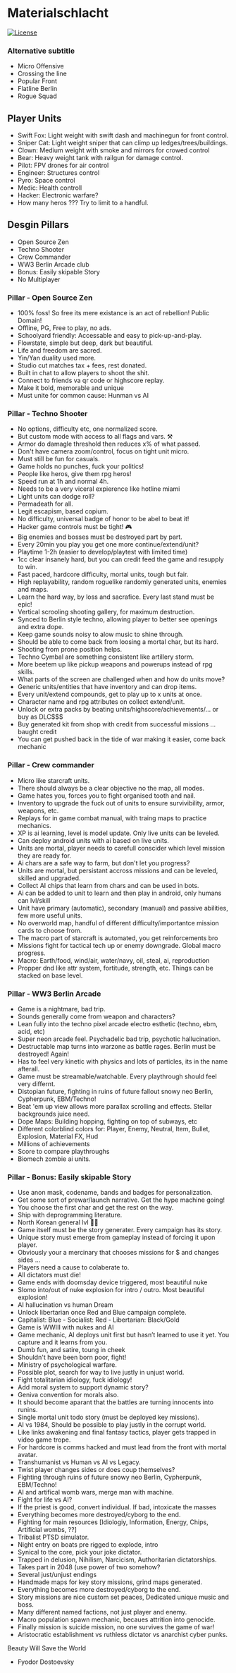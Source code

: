 # Materialschlacht

[![License](https://img.shields.io/badge/License-MIT-brightgreen.svg)](LICENSE)

### Alternative subtitle

 * Micro Offensive
 * Crossing the line
 * Popular Front
 * Flatline Berlin
 * Rogue Squad

## Player Units

 * Swift Fox: Light weight with swift dash and machinegun for front control.
 * Sniper Cat: Light weight sniper that can climp up ledges/trees/buildings.
 * Clown: Medium weight with smoke and mirrors for crowed control
 * Bear: Heavy weight tank with railgun for damage control.
 * Pilot: FPV drones for air control
 * Engineer: Structures control
 * Pyro: Space control
 * Medic: Health controll
 * Hacker: Electronic warfare?
 * How many heros ??? Try to limit to a handful.

## Desgin Pillars

 * Open Source Zen
 * Techno Shooter
 * Crew Commander
 * WW3 Berlin Arcade club
 * Bonus: Easily skipable Story
 * No Multiplayer

### Pillar - Open Source Zen

 * 100% foss! So free its mere existance is an act of rebellion! Public Domain!
 * Offline, PG, Free to play, no ads.
 * Schoolyard friendly: Accessable and easy to pick-up-and-play.
 * Flowstate, simple but deep, dark but beautiful.
 * Life and freedom are sacred.
 * Yin/Yan duality used more.
 * Studio cut matches tax + fees, rest donated.
 * Built in chat to allow players to shoot the shit.
 * Connect to friends va qr code or highscore replay. 
 * Make it bold, memorable and unique
 * Must unite for common cause: Hunman vs AI

### Pillar - Techno Shooter

 * No options, difficulty etc, one normalized score.
 * But custom mode with access to all flags and vars. ⚒️
 * Armor do damagle threshold then reduces x% of what passed.
 * Don't have camera zoom/control, focus on tight unit micro.
 * Must still be fun for casuals.
 * Game holds no punches, fuck your politics!
 * People like heros, give them rpg heros!
 * Speed run at 1h and normal 4h.
 * Needs to be a very viceral expierence like hotline miami
 * Light units can dodge roll?
 * Permadeath for all.
 * Legit escapism, based copium.
 * No difficulty, universal badge of honor to be abel to beat it!
 * Hacker game controls must be tight! 🎮
 * Big enemies and bosses must be destroyed part by part.
 * Every 20min you play you get one more continue/extend/unit?
 * Playtime 1-2h (easier to develop/playtest with limited time)
 * 1cc clear insanely hard, but you can credit feed the game and resupply to win.
 * Fast paced, hardcore difficulty, mortal units, tough but fair.
 * High replayability, random roguelike randomly generated units, enemies and maps.
 * Learn the hard way, by loss and sacrafice. Every last stand must be epic!
 * Vertical scrooling shooting gallery, for maximum destruction.
 * Synced to Berlin style techno, allowing player to better see openings and extra dope.
 * Keep game sounds noisy to alow music to shine through.
 * Should be able to come back from loosing a mortal char, but its hard.
 * Shooting from prone position helps.
 * Techno Cymbal are something consistent like artillery storm.
 * More beetem up like pickup weapons and powerups instead of rpg skills.
 * What parts of the screen are challenged when and how do units move?
 * Generic units/entities that have inventory and can drop items.
 * Every unit/extend compounds, get to play up to x units at once.
 * Character name and rpg attributes on collect extend/unit.
 * Unlock or extra packs by beating units/highscore/achievements/... or buy as DLC$$$
 * Buy generated kit from shop with credit from successful missions ... baught credit
 * You can get pushed back in the tide of war making it easier, come back mechanic

### Pillar - Crew commander  
 
 * Micro like starcraft units.
 * There should always be a clear objective no the map, all modes.
 * Game hates you, forces you to fight organised tooth and nail.
 * Inventory to upgrade the fuck out of units to ensure survivibility, armor, weapons, etc.
 * Replays for in game combat manual, with traing maps to practice mechanics.
 * XP is ai learning, level is model update. Only live units can be leveled.
 * Can deploy android units with ai based on live units.
 * Units are mortal, player needs to carefull conscider which level mission they are ready for.
 * Ai chars are a safe way to farm, but don't let you progress?
 * Units are mortal, but persistant accross missions and can be leveled, skilled and upgraded.
 * Collect AI chips that learn from chars and can be used in bots.
 * Ai can be added to unit to learn and then play in android, only humans can lvl/skill
 * Unit have primary (automatic), secondary (manual) and passive abilities, few more useful units.
 * No overworld map, handful of different difficulty/importantce mission cards to choose from.
 * The macro part of starcraft is automated, you get reinforcements bro
 * Missions fight for tactical tech up or enemy downgrade. Global macro progress.
 * Macro: Earth/food, wind/air, water/navy, oil, steal, ai, reproduction
 * Propper dnd like attr system, fortitude, strength, etc. Things can be stacked on base level.

### Pillar - WW3 Berlin Arcade

 * Game is a nightmare, bad trip.
 * Sounds generally come from weapon and characters?
 * Lean fully into the techno pixel arcade electro esthetic (techno, ebm, acid, etc)
 * Super neon arcade feel. Psychadelic bad trip, psychotic hallucination.
 * Destructable map turns into warzone as battle rages. Berlin must be destroyed! Again!
 * Has to feel very kinetic with physics and lots of particles, its in the name afterall.
 * Game must be streamable/watchable. Every playthrough should feel very differnt.
 * Distopian future, fighting in ruins of future fallout snowy neo Berlin, Cypherpunk, EBM/Techno!
 * Beat 'em up view allows more parallax scrolling and effects. Stellar backgrounds juice need.
 * Dope Maps: Building hopping, fighting on top of subways, etc
 * Different colorblind colors for: Player, Enemy, Neutral, Item, Bullet, Explosion, Material FX, Hud
 * Millions of achievements
 * Score to compare playthroughs
 * Biomech zombie ai units.

### Pillar - Bonus: Easily skipable Story

 * Use anon mask, codename, bands and badges for personalization.
 * Get some sort of prewar/launch narrative. Get the hype machine going!
 * You choose the first char and get the rest on the way.
 * Ship with deprogramming literature.
 * North Korean general lvl 🏅🥇
 * Game itself must be the story generater. Every campaign has its story.
 * Unique story must emerge from gameplay instead of forcing it upon player.
 * Obviously your a mercinary that chooses missions for $ and changes sides ...
 * Players need a cause to colaberate to.
 * All dictators must die!
 * Game ends with doomsday device triggered, most beautiful nuke
 * Slomo into/out of nuke explosion for intro / outro. Most beautiful explosion!
 * AI hallucination vs human Dream
 * Unlock libertarian once Red and Blue campaign complete.
 * Capitalist: Blue - Socialist: Red - Libertarian: Black/Gold
 * Game is WWIII with nukes and AI
 * Game mechanic, AI deploys unit first but hasn’t learned to use it yet. You capture and it learns from you.
 * Dumb fun, and satire, toung in cheek
 * Shouldn't have been born poor, fight!
 * Ministry of psychological warfare.
 * Possible plot, search for way to live justly in unjust world.
 * Fight totalitarian idiology, fuck idiology!
 * Add moral system to support dynamic story?
 * Geniva convention for morals also.
 * It should become aparant that the battles are turning innocents into runins.
 * Single mortal unit todo story (must be deployed key missions).
 * AI vs 1984, Should be possible to play justly in the corrupt world.
 * Like links awakening and final fantasy tactics, player gets trapped in video game trope.
 * For hardcore is comms hacked and must lead from the front with mortal avatar.
 * Transhumanist vs Human vs AI vs Legacy.
 * Twist player changes sides or does coup themselves?
 * Fighting through ruins of future snowy neo Berlin, Cypherpunk, EBM/Techno!
 * AI and artifical womb wars, merge man with machine.
 * Fight for life vs AI?
 * If the priest is good, convert individual. If bad, intoxicate the masses
 * Everything becomes more destroyed/cyborg to the end.
 * Fighting for main resources [Idiologiy, Information, Energy, Chips, Artificial wombs, ??]
 * Tribalist PTSD simulator.
 * Night entry on boats pre rigged to explode, intro
 * Synical to the core, pick your joke dictator.
 * Trapped in delusion, Nihilism, Narcicism, Authoritarian dictatorships.
 * Takes part in 2048 (use power of two somehow?
 * Several just/unjust endings
 * Handmade maps for key story missions, grind maps generated.
 * Everything becomes more destroyed/cyborg to the end.
 * Story missions are nice custom set peaces, Dedicated unique music and boss.
 * Many different named factions, not just player and enemy.
 * Macro population spawn mechanic, becaues attrition into genocide.
 * Finally mission is suicide mission, no one survives the game of war!
 * Aristocratic establishment vs ruthless dictator vs anarchist cyber punks.

Beauty Will Save the World
 - Fyodor Dostoevsky
